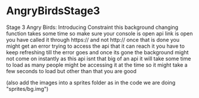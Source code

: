 # AngryBirdsStage3
Stage 3 Angry Birds: Introducing Constraint
this background changing function takes some time so make sure your console is open api link is open you have called it through https:// and not http:// once that is done you might get an error trying to access the api that it can reach it you have to keep refreshing till the error goes and once its gone the background might not come on instantly as this api isnt that big of an api it will take some time to load as many people might be accessing it at the time so it might take a few seconds to load but other than that you are good

(also add the images into a sprites folder as in the code we are doing "sprites/bg.img")
